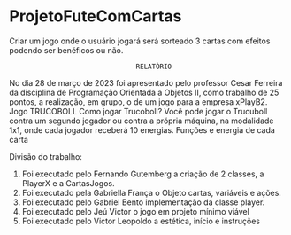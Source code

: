 # ProjetoFuteComCartas
Criar um jogo onde o usuário jogará será sorteado 3 cartas com efeitos podendo ser benéficos ou não.
                                                                                                      
									RELATÓRIO
												      
No dia 28 de março de 2023 foi apresentado pelo professor Cesar Ferreira da disciplina de Programação Orientada a Objetos II, como trabalho de 25 pontos, a realização, em grupo, o de um jogo para a empresa xPlayB2. 
                            Jogo TRUCOBOLL
Como jogar Trucoboll?
Você pode jogar o Trucuboll contra um segundo jogador ou contra a própria máquina, na modalidade 1x1, onde cada jogador receberá 10 energias. 
Funções e energia de cada carta


	
Divisão do trabalho: 
1.	Foi executado pelo Fernando Gutemberg a criação de 2 classes, a PlayerX e a CartasJogos. 
2.	Foi executado pela Gabriella França o Objeto cartas, variáveis e ações. 
3.	Foi executado pelo Gabriel Bento implementação da classe player.
4.	Foi executado pelo Jeú Victor o jogo em projeto mínimo viável
5.	Foi executado pelo Victor Leopoldo a estética, início e instruções



